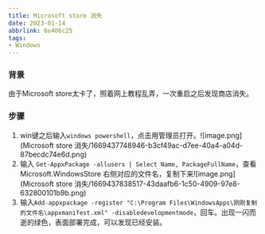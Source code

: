 ```yaml
---
title: Microsoft store 消失
date: 2023-01-14
abbrlink: 6e406c25
tags:
- Windows
---
```


### 背景

由于Microsoft store太卡了，照着网上教程乱弄，一次重启之后发现商店消失。 <!--more-->

### 步骤

1. win键之后输入`windows powershell`，点击用管理员打开。![image.png](Microsoft store 消失/1669437748946-b3cf49ac-d7ee-40a4-a04d-87becdc74e6d.png)
2. 输入 `Get-AppxPackage -allusers | Select Name, PackageFullName`，查看Microsoft.WindowsStore 右侧对应的文件名，复制下来![image.png](Microsoft store 消失/1669437838517-43daafb6-1c50-4909-97e8-632800101b9b.png)
3. 输入`Add-appxpackage -register "C:\Program Files\WindowsApps\刚刚复制的文件名\appxmanifest.xml" -disabledevelopmentmode`，回车。出现一闪而逝的绿色，表面部署完成，可以发现已经安装。
